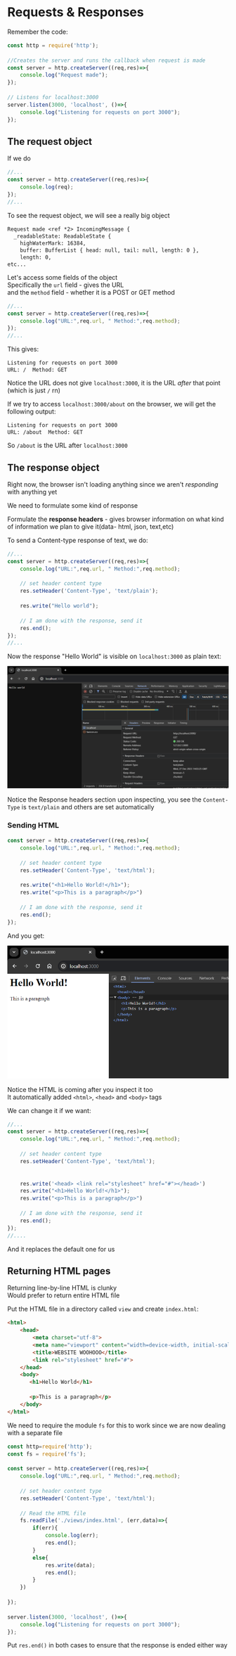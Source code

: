 # Requests & Responses

Remember the code:
```js
const http = require('http');

//Creates the server and runs the callback when request is made
const server = http.createServer((req,res)=>{
    console.log("Request made");
});

// Listens for localhost:3000
server.listen(3000, 'localhost', ()=>{
    console.log("Listening for requests on port 3000");
}); 
```

## The request object

If we do 
```js
//...
const server = http.createServer((req,res)=>{
    console.log(req);
});
//...
```
To see the request object, we will see a really big object
```
Request made <ref *2> IncomingMessage {
  _readableState: ReadableState {
    highWaterMark: 16384,
    buffer: BufferList { head: null, tail: null, length: 0 },
    length: 0,
etc...
```

Let's access some fields of the object<br> 
Specifically the `url` field - gives the URL<br>
and the `method` field - whether it is a POST or GET method


```js
//...
const server = http.createServer((req,res)=>{
    console.log("URL:",req.url, " Method:",req.method);
});
//...
```
This gives:
```
Listening for requests on port 3000
URL: /  Method: GET
```
Notice the URL does not give `localhost:3000`, it is the URL *after* that point (which is just `/` rn)

If we try to access `localhost:3000/about` on the browser, we will get the following output:
```
Listening for requests on port 3000
URL: /about  Method: GET
```
So `/about` is the URL after `localhost:3000`


## The response object
Right now, the browser isn't loading anything since we aren't *responding* with anything yet

We need to formulate some kind of response

Formulate the **response headers** - gives browser information on what kind of information we plan to give it(data- html, json, text,etc)

To send a Content-type response of text, we do:
```js
//...
const server = http.createServer((req,res)=>{
    console.log("URL:",req.url, " Method:",req.method);

    // set header content type
    res.setHeader('Content-Type', 'text/plain');

    res.write("Hello world");
    
    // I am done with the response, send it
    res.end();
});
//...
```

Now the response "Hello World" is visible on `localhost:3000` as plain text:

![Alt text](images/image-8.png)

Notice the Response headers section upon inspecting, you see the `Content-Type` is `text/plain` and others are set automatically

### Sending HTML

```js
const server = http.createServer((req,res)=>{
    console.log("URL:",req.url, " Method:",req.method);

    // set header content type
    res.setHeader('Content-Type', 'text/html');

    res.write("<h1>Hello World!</h1>");
    res.write("<p>This is a paragraph</p>")
    
    // I am done with the response, send it
    res.end();
});
```

And you get:

![Alt text](images/image-9.png) 

Notice the HTML is coming after you inspect it too<br>
It automatically added `<html>`, `<head>` and `<body>` tags

We can change it if we want:
```js
//...
const server = http.createServer((req,res)=>{
    console.log("URL:",req.url, " Method:",req.method);

    // set header content type
    res.setHeader('Content-Type', 'text/html');


    res.write('<head> <link rel="stylesheet" href="#"></head>')
    res.write("<h1>Hello World!</h1>");
    res.write("<p>This is a paragraph</p>")
    
    // I am done with the response, send it
    res.end();
});
//....
```
And it replaces the default one for us

## Returning HTML pages
Returning line-by-line HTML is clunky<br>
Would prefer to return entire HTML file

Put the HTML file in a directory called `view` and create `index.html`:
```html
<html>
    <head>
        <meta charset="utf-8">
        <meta name="viewport" content="width=device-width, initial-scale=1.0">
        <title>WEBSITE WOOHOOO</title>
        <link rel="stylesheet" href="#">
    </head>
    <body>
       <h1>Hello World</h1>

       <p>This is a paragraph</p>
    </body>
</html>
```

We need to require the module `fs` for this to work since we are now dealing with a separate file

```js
const http=require('http');
const fs = require('fs');

const server = http.createServer((req,res)=>{
    console.log("URL:",req.url, " Method:",req.method);

    // set header content type
    res.setHeader('Content-Type', 'text/html');
    
    // Read the HTML file
    fs.readFile('./views/index.html', (err,data)=>{
        if(err){
            console.log(err);
            res.end();
        }
        else{
            res.write(data);
            res.end();
        }
    })
    
});

server.listen(3000, 'localhost', ()=>{
    console.log("Listening for requests on port 3000");
}); 
```

Put `res.end()` in both cases to ensure that the response is ended either way